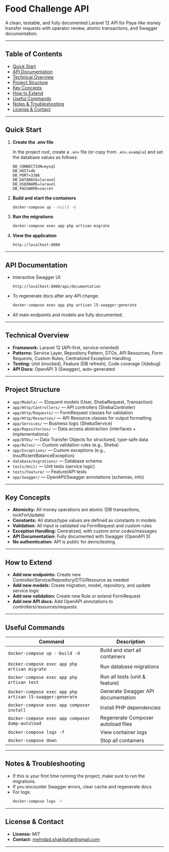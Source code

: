 # Food Challenge API

A clean, testable, and fully documented Laravel 12 API for Paya-like money transfer requests with operator review, atomic transactions, and Swagger documentation.

---

## Table of Contents

- [Quick Start](#quick-start)
- [API Documentation](#api-documentation)
- [Technical Overview](#technical-overview)
- [Project Structure](#project-structure)
- [Key Concepts](#key-concepts)
- [How to Extend](#how-to-extend)
- [Useful Commands](#useful-commands)
- [Notes & Troubleshooting](#notes--troubleshooting)
- [License & Contact](#license--contact)

---

## Quick Start

1. **Create the .env file**

   In the project root, create a `.env` file (or copy from `.env.example`) and set the database values as follows:
   ```
   DB_CONNECTION=mysql
   DB_HOST=db
   DB_PORT=3306
   DB_DATABASE=laravel
   DB_USERNAME=laravel
   DB_PASSWORD=secret
   ```

2. **Build and start the containers**
   ```bash
   docker-compose up --build -d
   ```

3. **Run the migrations**
   ```bash
   docker-compose exec app php artisan migrate
   ```

4. **View the application**
   ```
   http://localhost:8080
   ```

---

## API Documentation

- Interactive Swagger UI:  
  ```
  http://localhost:8080/api/documentation
  ```
- To regenerate docs after any API change:
  ```bash
  docker-compose exec app php artisan l5-swagger:generate
  ```
- All main endpoints and models are fully documented.

---

## Technical Overview

- **Framework:** Laravel 12 (API-first, service-oriented)
- **Patterns:** Service Layer, Repository Pattern, DTOs, API Resources, Form Requests, Custom Rules, Centralized Exception Handling
- **Testing:** Unit (mocked), Feature (DB refresh), Code coverage (Xdebug)
- **API Docs:** OpenAPI 3 (Swagger), auto-generated

---

## Project Structure

- `app/Models/` — Eloquent models (User, ShebaRequest, Transaction)
- `app/Http/Controllers/` — API controllers (ShebaController)
- `app/Http/Requests/` — FormRequest classes for validation
- `app/Http/Resources/` — API Resource classes for output formatting
- `app/Services/` — Business logic (ShebaService)
- `app/Repositories/` — Data access abstraction (interfaces + implementations)
- `app/DTOs/` — Data Transfer Objects for structured, type-safe data
- `app/Rules/` — Custom validation rules (e.g., Sheba)
- `app/Exceptions/` — Custom exceptions (e.g., InsufficientBalanceException)
- `database/migrations/` — Database schema
- `tests/Unit/` — Unit tests (service logic)
- `tests/Feature/` — Feature/API tests
- `app/Swagger/` — OpenAPI/Swagger annotations (schemas, info)

---

## Key Concepts

- **Atomicity:** All money operations are atomic (DB transactions, lockForUpdate)
- **Constants:** All status/type values are defined as constants in models
- **Validation:** All input is validated via FormRequest and custom rules
- **Exception Handling:** Centralized, with custom error codes/messages
- **API Documentation:** Fully documented with Swagger (OpenAPI 3)
- **No authentication:** API is public for demo/testing

---

## How to Extend

- **Add new endpoints:** Create new Controller/Service/Repository/DTO/Resource as needed
- **Add new models:** Create migration, model, repository, and update service logic
- **Add new validation:** Create new Rule or extend FormRequest
- **Add new API docs:** Add OpenAPI annotations to controllers/resources/requests

---

## Useful Commands

| Command | Description |
| ------- | ----------- |
| `docker-compose up --build -d` | Build and start all containers |
| `docker-compose exec app php artisan migrate` | Run database migrations |
| `docker-compose exec app php artisan test` | Run all tests (unit & feature) |
| `docker-compose exec app php artisan l5-swagger:generate` | Generate Swagger API documentation |
| `docker-compose exec app composer install` | Install PHP dependencies |
| `docker-compose exec app composer dump-autoload` | Regenerate Composer autoload files |
| `docker-compose logs -f` | View container logs |
| `docker-compose down` | Stop all containers |

---

## Notes & Troubleshooting

- If this is your first time running the project, make sure to run the migrations.
- If you encounter Swagger errors, clear cache and regenerate docs.
- For logs:
  ```bash
  docker-compose logs -f
  ```

---

## License & Contact

- **License:** MIT
- **Contact:** mehrdad.shakibafar@gmail.com

---
